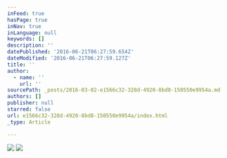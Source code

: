 ```yaml
---
inFeed: true
hasPage: true
inNav: true
inLanguage: null
keywords: []
description: ''
datePublished: '2016-06-21T06:27:59.654Z'
dateModified: '2016-06-21T06:27:59.127Z'
title: ''
author:
  - name: ''
    url: ''
sourcePath: _posts/2016-03-02-e1566c32-328d-4920-8bd8-150550e9954a.md
authors: []
publisher: null
starred: false
url: e1566c32-328d-4920-8bd8-150550e9954a/index.html
_type: Article

---
```

![](https://s3-us-west-2.amazonaws.com/the-grid-img/p/7a245315c2d69c018581b95c8471e0970c7822d1.jpg)
![](https://s3-us-west-2.amazonaws.com/the-grid-img/p/01ceba15c8b2b1b5731dbdd54ddb3590262ac2f9.jpg)